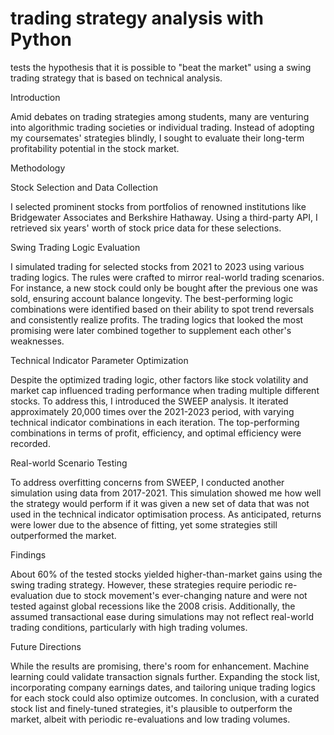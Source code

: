 # trading strategy analysis with Python
tests the hypothesis that it is possible to "beat the market" using a swing trading strategy that is based on technical analysis.

Introduction

Amid debates on trading strategies among students, many are venturing into algorithmic trading societies or individual trading. Instead of adopting my coursemates' strategies blindly, I sought to evaluate their long-term profitability potential in the stock market.

Methodology

Stock Selection and Data Collection

I selected prominent stocks from portfolios of renowned institutions like Bridgewater Associates and Berkshire Hathaway. Using a third-party API, I retrieved six years' worth of stock price data for these selections.

Swing Trading Logic Evaluation

I simulated trading for selected stocks from 2021 to 2023 using various trading logics. The rules were crafted to mirror real-world trading scenarios. For instance, a new stock could only be bought after the previous one was sold, ensuring account balance longevity. The best-performing logic combinations were identified based on their ability to spot trend reversals and consistently realize profits. The trading logics that looked the most promising were later combined together to supplement each other's weaknesses.

Technical Indicator Parameter Optimization

Despite the optimized trading logic, other factors like stock volatility and market cap influenced trading performance when trading multiple different stocks. To address this, I introduced the SWEEP analysis. It iterated approximately 20,000 times over the 2021-2023 period, with varying technical indicator combinations in each iteration. The top-performing combinations in terms of profit, efficiency, and optimal efficiency were recorded.

Real-world Scenario Testing

To address overfitting concerns from SWEEP, I conducted another simulation using data from 2017-2021. This simulation showed me how well the strategy would perform if it was given a new set of data that was not used in the technical indicator optimisation process. As anticipated, returns were lower due to the absence of fitting, yet some strategies still outperformed the market.

Findings

About 60% of the tested stocks yielded higher-than-market gains using the swing trading strategy. However, these strategies require periodic re-evaluation due to stock movement's ever-changing nature and were not tested against global recessions like the 2008 crisis. Additionally, the assumed transactional ease during simulations may not reflect real-world trading conditions, particularly with high trading volumes.

Future Directions

While the results are promising, there's room for enhancement. Machine learning could validate transaction signals further. Expanding the stock list, incorporating company earnings dates, and tailoring unique trading logics for each stock could also optimize outcomes. In conclusion, with a curated stock list and finely-tuned strategies, it's plausible to outperform the market, albeit with periodic re-evaluations and low trading volumes.



